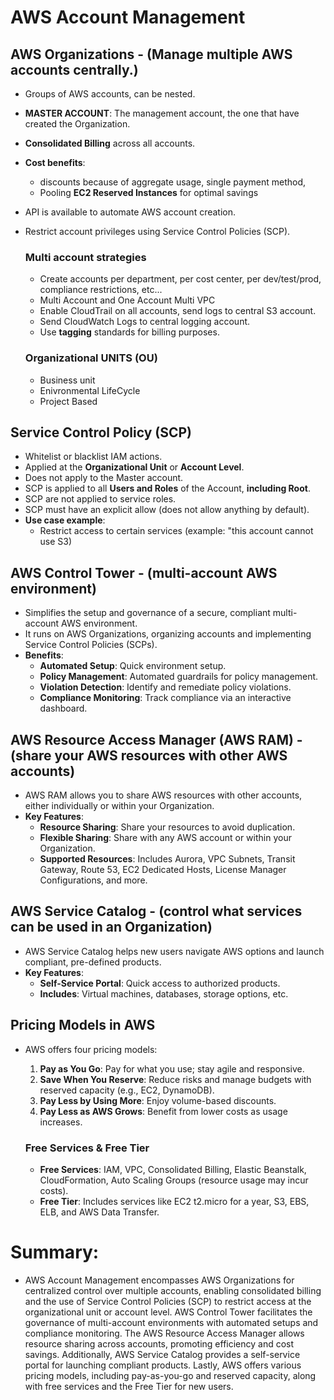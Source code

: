 # AWS Account Management

## AWS Organizations - (Manage multiple AWS accounts centrally.)

- Groups of AWS accounts, can be nested.
- **MASTER ACCOUNT**: The management account, the one that have created the Organization.
- **Consolidated Billing** across all accounts.
- **Cost benefits**:
  - discounts because of aggregate usage, single payment method,
  - Pooling **EC2 Reserved Instances** for optimal savings
- API is available to automate AWS account creation.
- Restrict account privileges using Service Control Policies (SCP).

  ### Multi account strategies

  - Create accounts per department, per cost center, per dev/test/prod, compliance restrictions, etc...
  - Multi Account and One Account Multi VPC
  - Enable CloudTrail on all accounts, send logs to central S3 account.
  - Send CloudWatch Logs to central logging account.
  - Use **tagging** standards for billing purposes.

  ### Organizational UNITS (OU)

  - Business unit
  - Enivronmental LifeCycle
  - Project Based

## Service Control Policy (SCP)

- Whitelist or blacklist IAM actions.
- Applied at the **Organizational Unit** or **Account Level**.
- Does not apply to the Master account.
- SCP is applied to all **Users and Roles** of the Account, **including Root**.
- SCP are not applied to service roles.
- SCP must have an explicit allow (does not allow anything by default).
- **Use case example**:
  - Restrict access to certain services (example: "this account cannot use S3)

## AWS Control Tower - (multi-account AWS environment)

- Simplifies the setup and governance of a secure, compliant multi-account AWS environment.
- It runs on AWS Organizations, organizing accounts and implementing Service Control Policies (SCPs).
- **Benefits**:
  - **Automated Setup**: Quick environment setup.
  - **Policy Management**: Automated guardrails for policy management.
  - **Violation Detection**: Identify and remediate policy violations.
  - **Compliance Monitoring**: Track compliance via an interactive dashboard.

## AWS Resource Access Manager (AWS RAM) - (share your AWS resources with other AWS accounts)

- AWS RAM allows you to share AWS resources with other accounts, either individually or within your Organization.
- **Key Features**:
  - **Resource Sharing**: Share your resources to avoid duplication.
  - **Flexible Sharing**: Share with any AWS account or within your Organization.
  - **Supported Resources**: Includes Aurora, VPC Subnets, Transit Gateway, Route 53, EC2 Dedicated Hosts, License Manager Configurations, and more.

## AWS Service Catalog - (control what services can be used in an Organization)

- AWS Service Catalog helps new users navigate AWS options and launch compliant, pre-defined products.
- **Key Features**:
  - **Self-Service Portal**: Quick access to authorized products.
  - **Includes**: Virtual machines, databases, storage options, etc.

## Pricing Models in AWS

- AWS offers four pricing models:

  1. **Pay as You Go**: Pay for what you use; stay agile and responsive.
  2. **Save When You Reserve**: Reduce risks and manage budgets with reserved capacity (e.g., EC2, DynamoDB).
  3. **Pay Less by Using More**: Enjoy volume-based discounts.
  4. **Pay Less as AWS Grows**: Benefit from lower costs as usage increases.

  ### Free Services & Free Tier

  - **Free Services**: IAM, VPC, Consolidated Billing, Elastic Beanstalk, CloudFormation, Auto Scaling Groups (resource usage may incur costs).
  - **Free Tier**: Includes services like EC2 t2.micro for a year, S3, EBS, ELB, and AWS Data Transfer.

# Summary:

- AWS Account Management encompasses AWS Organizations for centralized control over multiple accounts, enabling consolidated billing and the use of Service Control Policies (SCP) to restrict access at the organizational unit or account level. AWS Control Tower facilitates the governance of multi-account environments with automated setups and compliance monitoring. The AWS Resource Access Manager allows resource sharing across accounts, promoting efficiency and cost savings. Additionally, AWS Service Catalog provides a self-service portal for launching compliant products. Lastly, AWS offers various pricing models, including pay-as-you-go and reserved capacity, along with free services and the Free Tier for new users.
